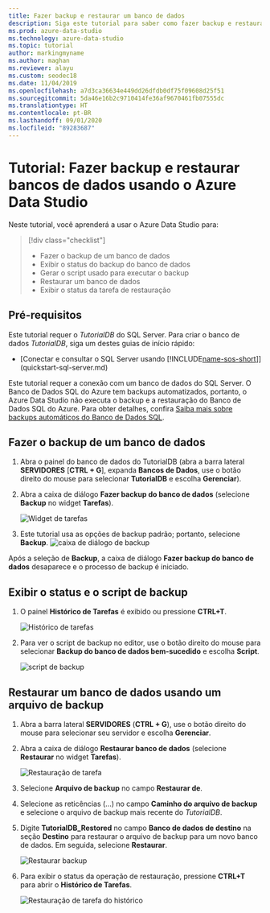 ```yaml
---
title: Fazer backup e restaurar um banco de dados
description: Siga este tutorial para saber como fazer backup e restaurar bancos de dados usando o Azure Data Studio.
ms.prod: azure-data-studio
ms.technology: azure-data-studio
ms.topic: tutorial
author: markingmyname
ms.author: maghan
ms.reviewer: alayu
ms.custom: seodec18
ms.date: 11/04/2019
ms.openlocfilehash: a7d3ca36634e449dd26dfdb0df75f09608d25f51
ms.sourcegitcommit: 5da46e16b2c9710414fe36af9670461fb07555dc
ms.translationtype: HT
ms.contentlocale: pt-BR
ms.lasthandoff: 09/01/2020
ms.locfileid: "89283687"
---
```

# <a name="tutorial-backup-and-restore-databases-using-azure-data-studio"></a>Tutorial: Fazer backup e restaurar bancos de dados usando o Azure Data Studio

Neste tutorial, você aprenderá a usar o Azure Data Studio para:
> [!div class="checklist"]
> * Fazer o backup de um banco de dados 
> * Exibir o status do backup do banco de dados
> * Gerar o script usado para executar o backup
> * Restaurar um banco de dados
> * Exibir o status da tarefa de restauração

## <a name="prerequisites"></a>Pré-requisitos

Este tutorial requer o *TutorialDB* do SQL Server. Para criar o banco de dados *TutorialDB*, siga um destes guias de início rápido:

* [Conectar e consultar o SQL Server usando [!INCLUDE[name-sos-short](../includes/name-sos-short.md)]](quickstart-sql-server.md)

Este tutorial requer a conexão com um banco de dados do SQL Server. O Banco de Dados SQL do Azure tem backups automatizados, portanto, o Azure Data Studio não executa o backup e a restauração do Banco de Dados SQL do Azure. Para obter detalhes, confira [Saiba mais sobre backups automáticos do Banco de Dados SQL](/azure/sql-database/sql-database-automated-backups).

## <a name="back-up-a-database"></a>Fazer o backup de um banco de dados

1. Abra o painel do banco de dados do TutorialDB (abra a barra lateral **SERVIDORES** [**CTRL + G**], expanda **Bancos de Dados**, use o botão direito do mouse para selecionar **TutorialDB** e escolha **Gerenciar**).

2. Abra a caixa de diálogo **Fazer backup do banco de dados** (selecione **Backup** no widget **Tarefas**).

   ![Widget de tarefas](./media/tutorial-backup-restore-sql-server/tasks.png)

3. Este tutorial usa as opções de backup padrão; portanto, selecione **Backup**.
   ![caixa de diálogo de backup](./media/tutorial-backup-restore-sql-server/backup-dialog.png)

Após a seleção de **Backup**, a caixa de diálogo **Fazer backup do banco de dados** desaparece e o processo de backup é iniciado.

## <a name="view-the-backup-status-and-view-the-backup-script"></a>Exibir o status e o script de backup

1. O painel **Histórico de Tarefas** é exibido ou pressione **CTRL+T**.

   ![Histórico de tarefas](./media/tutorial-backup-restore-sql-server/task-history.png)

2. Para ver o script de backup no editor, use o botão direito do mouse para selecionar **Backup do banco de dados bem-sucedido** e escolha **Script**.

   ![script de backup](./media/tutorial-backup-restore-sql-server/task-script.png)

## <a name="restore-a-database-from-a-backup-file"></a>Restaurar um banco de dados usando um arquivo de backup

1. Abra a barra lateral **SERVIDORES** (**CTRL + G**), use o botão direito do mouse para selecionar seu servidor e escolha **Gerenciar**.

2. Abra a caixa de diálogo **Restaurar banco de dados** (selecione **Restaurar** no widget **Tarefas**).

   ![Restauração de tarefa](media/tutorial-backup-restore-sql-server/tasks-restore.png)

3. Selecione **Arquivo de backup** no campo **Restaurar de**.

4. Selecione as reticências (...) no campo **Caminho do arquivo de backup** e selecione o arquivo de backup mais recente do *TutorialDB*.

5. Digite **TutorialDB_Restored** no campo **Banco de dados de destino** na seção **Destino** para restaurar o arquivo de backup para um novo banco de dados. Em seguida, selecione **Restaurar**.

   ![Restaurar backup](./media/tutorial-backup-restore-sql-server/restore.png)

6. Para exibir o status da operação de restauração, pressione **CTRL+T** para abrir o **Histórico de Tarefas**.

   ![Restauração de tarefa do histórico](./media/tutorial-backup-restore-sql-server/task-history-restore.png)